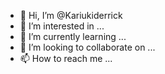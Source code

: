 - 👋 Hi, I’m @Kariukiderrick
- 👀 I’m interested in ...
- 🌱 I’m currently learning ...
- 💞️ I’m looking to collaborate on ...
- 📫 How to reach me ...

<!---
Kariukiderrick/Kariukiderrick is a ✨ special ✨ repository because its `README.md` (this file) appears on your GitHub profile.
You can click the Preview link to take a look at your changes.
--->

